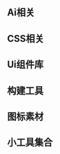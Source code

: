 <script setup>
  import {tutorialUi,tutorialVue,conMaterial,CSS,Toll,Ai} from './index.ts'
  import NavCard from '../public/components/NavCard.vue'
</script>

## Ai相关
<ClientOnly>
<NavCard :navData=Ai />
</ClientOnly> 

## CSS相关

<ClientOnly>
<NavCard :navData=CSS />
</ClientOnly> 


## Ui组件库

<ClientOnly>
<NavCard :navData=tutorialUi />
</ClientOnly>

## 构建工具

<ClientOnly>
<NavCard :navData=tutorialVue />
</ClientOnly>

## 图标素材

<ClientOnly>
<NavCard :navData=conMaterial />
</ClientOnly>

## 小工具集合

<ClientOnly>
<NavCard :navData=Toll />
</ClientOnly>
